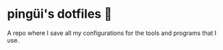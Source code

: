 # pingüi's dotfiles 🐧

A repo where I save all my configurations for the tools and programs that I use.
